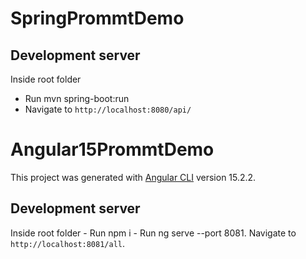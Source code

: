 
# SpringPrommtDemo

## Development server

Inside root folder
   - Run mvn spring-boot:run
   - Navigate to `http://localhost:8080/api/`


# Angular15PrommtDemo

This project was generated with [Angular CLI](https://github.com/angular/angular-cli) version 15.2.2.

## Development server

Inside root folder 
    - Run npm i
    - Run ng serve --port 8081. Navigate to `http://localhost:8081/all`.